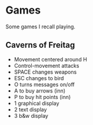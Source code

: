 Games
=====

Some games I recall playing.

## Caverns of Freitag ##

+ Movement centered around H
+ Control-movement attacks
+ SPACE changes weapons
+ ESC changes to bird
+ O  turns messages on/off
+ A to buy arrows (inn)
+ P to buy hit points (inn)
+ 1 graphical display
+ 2 text display
+ 3 b&w display

